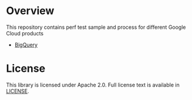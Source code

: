# Overview

This repository contains perf test sample and process for different Google Cloud products

* [BigQuery](https://github.com/guillaumeblaquiere/serverless-perf-test/tree/main/bigquery/README.md)

# License

This library is licensed under Apache 2.0. Full license text is available in
[LICENSE](https://github.com/guillaumeblaquiere/serverless-perf-test/tree/main/LICENSE).